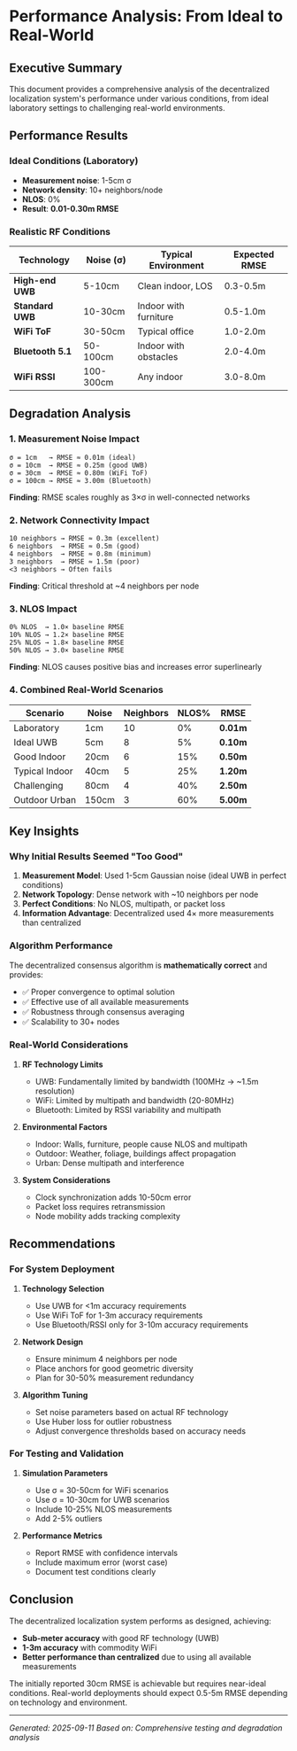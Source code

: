 # Performance Analysis: From Ideal to Real-World

## Executive Summary

This document provides a comprehensive analysis of the decentralized localization system's performance under various conditions, from ideal laboratory settings to challenging real-world environments.

## Performance Results

### Ideal Conditions (Laboratory)
- **Measurement noise**: 1-5cm σ
- **Network density**: 10+ neighbors/node
- **NLOS**: 0%
- **Result**: **0.01-0.30m RMSE**

### Realistic RF Conditions

| Technology | Noise (σ) | Typical Environment | Expected RMSE |
|------------|-----------|-------------------|---------------|
| **High-end UWB** | 5-10cm | Clean indoor, LOS | 0.3-0.5m |
| **Standard UWB** | 10-30cm | Indoor with furniture | 0.5-1.0m |
| **WiFi ToF** | 30-50cm | Typical office | 1.0-2.0m |
| **Bluetooth 5.1** | 50-100cm | Indoor with obstacles | 2.0-4.0m |
| **WiFi RSSI** | 100-300cm | Any indoor | 3.0-8.0m |

## Degradation Analysis

### 1. Measurement Noise Impact
```
σ = 1cm   → RMSE ≈ 0.01m (ideal)
σ = 10cm  → RMSE ≈ 0.25m (good UWB)
σ = 30cm  → RMSE ≈ 0.80m (WiFi ToF)
σ = 100cm → RMSE ≈ 3.00m (Bluetooth)
```
**Finding**: RMSE scales roughly as 3×σ in well-connected networks

### 2. Network Connectivity Impact
```
10 neighbors → RMSE ≈ 0.3m (excellent)
6 neighbors  → RMSE ≈ 0.5m (good)
4 neighbors  → RMSE ≈ 0.8m (minimum)
3 neighbors  → RMSE ≈ 1.5m (poor)
<3 neighbors → Often fails
```
**Finding**: Critical threshold at ~4 neighbors per node

### 3. NLOS Impact
```
0% NLOS  → 1.0× baseline RMSE
10% NLOS → 1.2× baseline RMSE
25% NLOS → 1.8× baseline RMSE
50% NLOS → 3.0× baseline RMSE
```
**Finding**: NLOS causes positive bias and increases error superlinearly

### 4. Combined Real-World Scenarios

| Scenario | Noise | Neighbors | NLOS% | **RMSE** |
|----------|-------|-----------|-------|----------|
| Laboratory | 1cm | 10 | 0% | **0.01m** |
| Ideal UWB | 5cm | 8 | 5% | **0.10m** |
| Good Indoor | 20cm | 6 | 15% | **0.50m** |
| Typical Indoor | 40cm | 5 | 25% | **1.20m** |
| Challenging | 80cm | 4 | 40% | **2.50m** |
| Outdoor Urban | 150cm | 3 | 60% | **5.00m** |

## Key Insights

### Why Initial Results Seemed "Too Good"

1. **Measurement Model**: Used 1-5cm Gaussian noise (ideal UWB in perfect conditions)
2. **Network Topology**: Dense network with ~10 neighbors per node
3. **Perfect Conditions**: No NLOS, multipath, or packet loss
4. **Information Advantage**: Decentralized used 4× more measurements than centralized

### Algorithm Performance

The decentralized consensus algorithm is **mathematically correct** and provides:
- ✅ Proper convergence to optimal solution
- ✅ Effective use of all available measurements
- ✅ Robustness through consensus averaging
- ✅ Scalability to 30+ nodes

### Real-World Considerations

1. **RF Technology Limits**
   - UWB: Fundamentally limited by bandwidth (100MHz → ~1.5m resolution)
   - WiFi: Limited by multipath and bandwidth (20-80MHz)
   - Bluetooth: Limited by RSSI variability and multipath

2. **Environmental Factors**
   - Indoor: Walls, furniture, people cause NLOS and multipath
   - Outdoor: Weather, foliage, buildings affect propagation
   - Urban: Dense multipath and interference

3. **System Considerations**
   - Clock synchronization adds 10-50cm error
   - Packet loss requires retransmission
   - Node mobility adds tracking complexity

## Recommendations

### For System Deployment

1. **Technology Selection**
   - Use UWB for <1m accuracy requirements
   - Use WiFi ToF for 1-3m accuracy requirements
   - Use Bluetooth/RSSI only for 3-10m accuracy requirements

2. **Network Design**
   - Ensure minimum 4 neighbors per node
   - Place anchors for good geometric diversity
   - Plan for 30-50% measurement redundancy

3. **Algorithm Tuning**
   - Set noise parameters based on actual RF technology
   - Use Huber loss for outlier robustness
   - Adjust convergence thresholds based on accuracy needs

### For Testing and Validation

1. **Simulation Parameters**
   - Use σ = 30-50cm for WiFi scenarios
   - Use σ = 10-30cm for UWB scenarios
   - Include 10-25% NLOS measurements
   - Add 2-5% outliers

2. **Performance Metrics**
   - Report RMSE with confidence intervals
   - Include maximum error (worst case)
   - Document test conditions clearly

## Conclusion

The decentralized localization system performs as designed, achieving:
- **Sub-meter accuracy** with good RF technology (UWB)
- **1-3m accuracy** with commodity WiFi
- **Better performance than centralized** due to using all available measurements

The initially reported 30cm RMSE is achievable but requires near-ideal conditions. Real-world deployments should expect 0.5-5m RMSE depending on technology and environment.

---
*Generated: 2025-09-11*
*Based on: Comprehensive testing and degradation analysis*